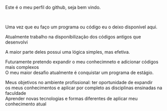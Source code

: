 <p>Este é o meu perfil do github, seja bem vindo.</p><br>
<p>Uma vez que eu faço um programa ou código eu o deixo disponível aqui.</p>

<p>Atualmente trabalho na disponibilização dos códigos antigos que desenvolvi
<p>A maior parte deles possui uma lógica simples, mas efetiva.</p>
<p>Futuramente pretendo expandir o meu conhecimneto e adicionar códigos mais complexos<br>
  O meu maior desafio atualmente é conquistar um programa de estágio.</p>


Meus objetivos no ambiente profissional: ter oportunidade de expandir<br>
os meus conhecimentos e aplicar por completo as disciplinas ensinadas na faculdade<br>
Aprender novas tecnologias e formas diferentes de aplicar meu conhecimento atual<br>
